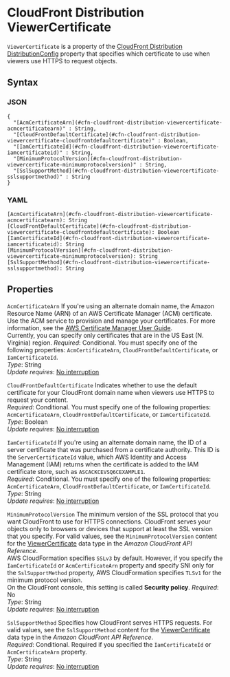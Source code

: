 # CloudFront Distribution ViewerCertificate<a name="aws-properties-cloudfront-distribution-viewercertificate"></a>

`ViewerCertificate` is a property of the [CloudFront Distribution DistributionConfig](aws-properties-cloudfront-distribution-distributionconfig.md) property that specifies which certificate to use when viewers use HTTPS to request objects\.

## Syntax<a name="w4ab1c21c14d335b5"></a>

### JSON<a name="aws-properties-cloudfront-distribution-viewercertificate-syntax.json"></a>

```
{
  "[AcmCertificateArn](#cfn-cloudfront-distribution-viewercertificate-acmcertificatearn)" : String,
  "[CloudFrontDefaultCertificate](#cfn-cloudfront-distribution-viewercertificate-cloudfrontdefaultcertificate)" : Boolean,
  "[IamCertificateId](#cfn-cloudfront-distribution-viewercertificate-iamcertificateid)" : String,
  "[MinimumProtocolVersion](#cfn-cloudfront-distribution-viewercertificate-minimumprotocolversion)" : String,
  "[SslSupportMethod](#cfn-cloudfront-distribution-viewercertificate-sslsupportmethod)" : String
}
```

### YAML<a name="aws-properties-cloudfront-distribution-viewercertificate-syntax.yaml"></a>

```
[AcmCertificateArn](#cfn-cloudfront-distribution-viewercertificate-acmcertificatearn): String
[CloudFrontDefaultCertificate](#cfn-cloudfront-distribution-viewercertificate-cloudfrontdefaultcertificate): Boolean
[IamCertificateId](#cfn-cloudfront-distribution-viewercertificate-iamcertificateid): String
[MinimumProtocolVersion](#cfn-cloudfront-distribution-viewercertificate-minimumprotocolversion): String
[SslSupportMethod](#cfn-cloudfront-distribution-viewercertificate-sslsupportmethod): String
```

## Properties<a name="w4ab1c21c14d335b7"></a>

`AcmCertificateArn`  <a name="cfn-cloudfront-distribution-viewercertificate-acmcertificatearn"></a>
If you're using an alternate domain name, the Amazon Resource Name \(ARN\) of an AWS Certificate Manager \(ACM\) certificate\. Use the ACM service to provision and manage your certificates\. For more information, see the [AWS Certificate Manager User Guide](https://docs.aws.amazon.com/acm/latest/userguide/)\.  
Currently, you can specify only certificates that are in the US East \(N\. Virginia\) region\.
*Required*: Conditional\. You must specify one of the following properties: `AcmCertificateArn`, `CloudFrontDefaultCertificate`, or `IamCertificateId`\.  
*Type*: String  
*Update requires*: [No interruption](using-cfn-updating-stacks-update-behaviors.md#update-no-interrupt)

`CloudFrontDefaultCertificate`  <a name="cfn-cloudfront-distribution-viewercertificate-cloudfrontdefaultcertificate"></a>
Indicates whether to use the default certificate for your CloudFront domain name when viewers use HTTPS to request your content\.  
*Required*: Conditional\. You must specify one of the following properties: `AcmCertificateArn`, `CloudFrontDefaultCertificate`, or `IamCertificateId`\.  
*Type*: Boolean  
*Update requires*: [No interruption](using-cfn-updating-stacks-update-behaviors.md#update-no-interrupt)

`IamCertificateId`  <a name="cfn-cloudfront-distribution-viewercertificate-iamcertificateid"></a>
If you're using an alternate domain name, the ID of a server certificate that was purchased from a certificate authority\. This ID is the `ServerCertificateId` value, which AWS Identity and Access Management \(IAM\) returns when the certificate is added to the IAM certificate store, such as `ASCACKCEVSQ6CEXAMPLE1`\.  
*Required*: Conditional\. You must specify one of the following properties: `AcmCertificateArn`, `CloudFrontDefaultCertificate`, or `IamCertificateId`\.  
*Type*: String  
*Update requires*: [No interruption](using-cfn-updating-stacks-update-behaviors.md#update-no-interrupt)

`MinimumProtocolVersion`  <a name="cfn-cloudfront-distribution-viewercertificate-minimumprotocolversion"></a>
The minimum version of the SSL protocol that you want CloudFront to use for HTTPS connections\. CloudFront serves your objects only to browsers or devices that support at least the SSL version that you specify\. For valid values, see the `MinimumProtocolVersion` content for the [ViewerCertificate](https://docs.aws.amazon.com/cloudfront/latest/APIReference/API_ViewerCertificate.html) data type in the *Amazon CloudFront API Reference*\.  
AWS CloudFormation specifies `SSLv3` by default\. However, if you specify the `IamCertificateId` or `AcmCertificateArn` property and specify SNI only for the `SslSupportMethod` property, AWS CloudFormation specifies `TLSv1` for the minimum protocol version\.  
On the CloudFront console, this setting is called **Security policy**\.
*Required*: No  
*Type*: String  
*Update requires*: [No interruption](using-cfn-updating-stacks-update-behaviors.md#update-no-interrupt)

`SslSupportMethod`  <a name="cfn-cloudfront-distribution-viewercertificate-sslsupportmethod"></a>
Specifies how CloudFront serves HTTPS requests\. For valid values, see the `SslSupportMethod` content for the [ViewerCertificate](https://docs.aws.amazon.com/cloudfront/latest/APIReference/API_ViewerCertificate.html) data type in the *Amazon CloudFront API Reference*\.  
*Required*: Conditional\. Required if you specified the `IamCertificateId` or `AcmCertificateArn` property\.  
*Type*: String  
*Update requires*: [No interruption](using-cfn-updating-stacks-update-behaviors.md#update-no-interrupt)